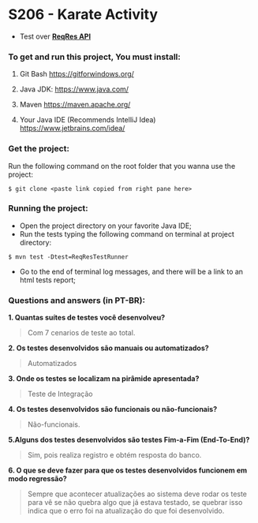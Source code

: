 # S206 - Karate Activity
- Test over **[ReqRes API](https://reqres.in/)**

### To get and run this project, You must install:

1. Git Bash
https://gitforwindows.org/

2. Java JDK:
https://www.java.com/

3. Maven
https://maven.apache.org/

4. Your Java IDE (Recommends IntelliJ Idea)
https://www.jetbrains.com/idea/

### Get the project:
Run the following command on the root folder that you wanna use the project:
```
$ git clone <paste link copied from right pane here>
```
### Running the project:
* Open the project directory on your favorite Java IDE;
* Run the tests typing the following command on terminal at project directory:
```
$ mvn test -Dtest=ReqResTestRunner
```
* Go to the end of terminal log messages, and there will be a link to an html tests report;
### Questions and answers (in PT-BR):
**1. Quantas suítes de testes você desenvolveu?**
> Com 7 cenarios de teste ao total.

**2. Os testes desenvolvidos são manuais ou automatizados?**
> Automatizados

**3. Onde os testes se localizam na pirâmide apresentada?**
> Teste de Integração

**4. Os testes desenvolvidos são funcionais ou não-funcionais?**
> Não-funcionais.

**5.Alguns dos testes desenvolvidos são testes Fim-a-Fim (End-To-End)?**
> Sim, pois realiza registro e obtém resposta do banco.
 
**6. O que se deve fazer para que os testes desenvolvidos funcionem em modo regressão?**
> Sempre que acontecer atualizações ao sistema deve rodar os teste para vê se não quebra algo que já estava testado, se quebrar isso indica que o erro foi na atualização do que foi desenvolvido.
